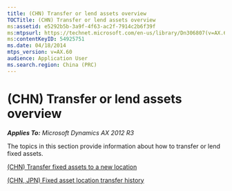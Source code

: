 ```yaml
---
title: (CHN) Transfer or lend assets overview
TOCTitle: (CHN) Transfer or lend assets overview
ms:assetid: e5292b5b-3a9f-4f63-ac2f-7914c2b6f39f
ms:mtpsurl: https://technet.microsoft.com/en-us/library/Dn306807(v=AX.60)
ms:contentKeyID: 54925751
ms.date: 04/18/2014
mtps_version: v=AX.60
audience: Application User
ms.search.region: China (PRC)
---
```


# (CHN) Transfer or lend assets overview 


_**Applies To:** Microsoft Dynamics AX 2012 R3_

The topics in this section provide information about how to transfer or lend fixed assets.

[(CHN) Transfer fixed assets to a new location](chn-transfer-fixed-assets-to-a-new-location.md)

[(CHN, JPN) Fixed asset location transfer history](chn-jpn-fixed-asset-location-transfer-history.md)

  


